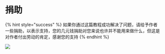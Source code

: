 # 捐助

{% hint style="success" %}
如果你通过这篇教程成功解决了问题，请给予作者一些捐助，以表示支持，您的几元钱捐助对您来说也许并不能用来做什么，但这是对作者付出劳动的肯定，感谢您的支持
{% endhint %}

![](https://fastly.jsdelivr.net/gh/EYW-015/Oculus-guide-China/img/donate/donate.png)
